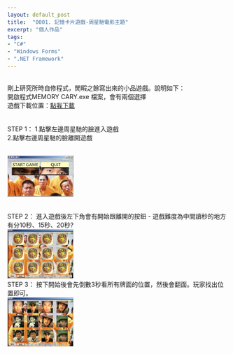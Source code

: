 ```yaml
---
layout: default_post
title:  "0001. 記憶卡片遊戲-周星馳電影主題"
excerpt: "個人作品"
tags:
- "C#"
- "Windows Forms"
- ".NET Framework"
---
```

<div class="summary">
<br/>剛上研究所時自修程式，閒暇之餘寫出來的小品遊戲。說明如下：
<br/>開啟程式MEMORY CARY.exe 檔案，會有兩個選擇
<br/>遊戲下載位置：<a href="https://drive.google.com/file/d/0B42wM6w1VZR7MU9mSm1ibkJCRkk/view?usp=sharing">點我下載</a>
</div>
<br/>
 

<br/>
STEP 1： 1.點擊左邊周星馳的臉進入遊戲
<br/>    2.點擊右邊周星馳的臉離開遊戲


<br/> <img src="/assets/image/MyProduct/2018_09_12_1.jpg" width="30%" height="30%" />

<br/>
STEP 2： 進入遊戲後左下角會有開始跟離開的按鈕 - 遊戲難度為中間讀秒的地方有分10秒、15秒、20秒?
<br/> <img src="/assets/image/MyProduct/2018_09_12_2.jpg" width="30%" height="30%" />

<br/>
STEP 3： 按下開始後會先倒數3秒看所有牌面的位置，然後會翻面。玩家找出位置即可。
<br/> <img src="/assets/image/MyProduct/2018_09_12_3.jpg" width="30%" height="30%" />
